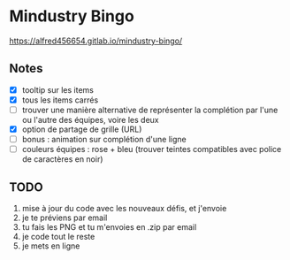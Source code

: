 # Mindustry Bingo

https://alfred456654.gitlab.io/mindustry-bingo/

## Notes

- [X] tooltip sur les items
- [X] tous les items carrés
- [ ] trouver une manière alternative de représenter la complétion par l'une ou l'autre des équipes, voire les deux
- [X] option de partage de grille (URL)
- [ ] bonus : animation sur complétion d'une ligne
- [ ] couleurs équipes : rose + bleu (trouver teintes compatibles avec police de caractères en noir)

## TODO

1. mise à jour du code avec les nouveaux défis, et j'envoie
2. je te préviens par email
3. tu fais les PNG et tu m'envoies en .zip par email
4. je code tout le reste
5. je mets en ligne